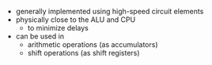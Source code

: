 - generally implemented using high-speed circuit elements
- physically close to the ALU and CPU
	- to minimize delays
- can be used in
	- arithmetic operations (as accumulators)
	- shift operations (as shift registers)